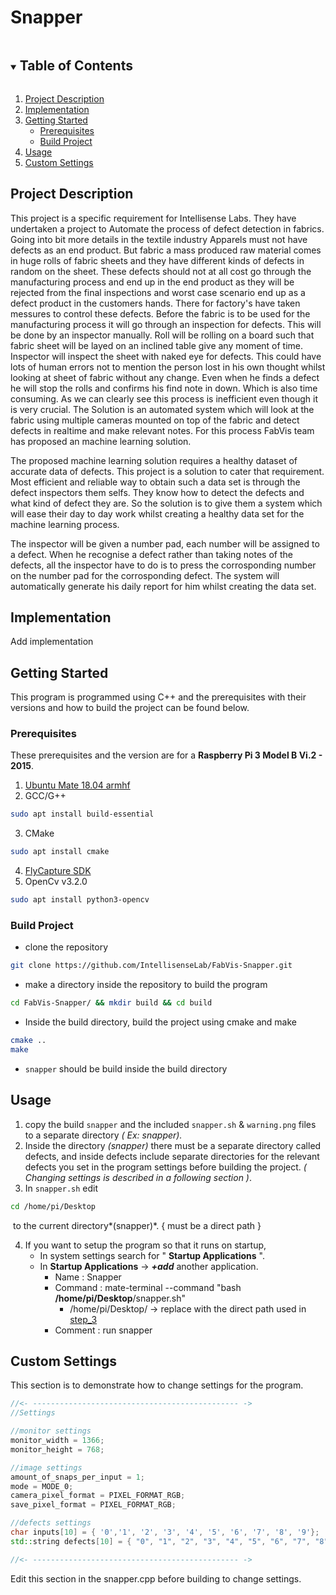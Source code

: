 # Snapper

<details open="open">
  <summary><h2 style="display: inline-block">Table of Contents</h2></summary>
  <ol>
    <li>
      <a href="#project-description">Project Description</a>
    </li>
    <li><a href="#implementation">Implementation</a></li>
    <li>
      <a href="#getting-started">Getting Started</a>
      <ul>
        <li><a href="#prerequisites">Prerequisites</a></li>
        <li><a href="#build-project">Build Project</a></li>
      </ul>
    </li>
    <li><a href="#usage">Usage</a></li>
    <li><a href="#custom-settings">Custom Settings</a></li>
  </ol>
</details>

## Project Description

This project is a specific requirement for Intellisense Labs. They have undertaken a project to Automate the process of defect detection in fabrics. Going into bit more details in the textile industry Apparels must not have defects as an end product. But fabric a mass produced raw material comes in huge rolls of fabric sheets and they have different kinds of defects in random on the sheet. These defects should not at all cost go through the manufacturing process and end up in the end product as they will be rejected from the final inspections and worst case scenario end up as a defect product in the customers hands. There for factory's have taken messures to control these defects. Before the fabric is to be used for the manufacturing process it will go through an inspection for defects. This will be done by an inspector manually. Roll will be rolling on a board such that fabric sheet will be layed on an inclined table give any moment of time. Inspector will inspect the sheet with naked eye for defects. This could have lots of human errors not to mention the person lost in his own thought whilst looking at sheet of fabric without any change. Even when he finds a defect he will stop the rolls and confirms his find note in down. Which is also time consuming. As we can clearly see this process is inefficient even though it is very crucial. The Solution is an automated system which will look at the fabric using multiple cameras mounted on top of the fabric and detect defects in realtime and make relevant notes. For this process FabVis team has proposed an machine learning solution.

The proposed machine learning solution requires a healthy dataset of accurate data of defects. This project is a solution to cater that requirement. Most efficient and reliable way to obtain such a data set is through the defect inspectors them selfs. They know how to detect the defects and what kind of defect they are. So the solution is to give them a system which will ease their day to day work whilst creating a healthy data set for the machine learning process.

The inspector will be given a number pad, each number will be assigned to a defect. When he recognise a defect rather than taking notes of the defects, all the inspector have to do is to press the corrosponding number on the number pad for the corrosponding defect. The system will automatically generate his daily report for him whilst creating the data set.

## Implementation

Add implementation

## Getting Started

This program is programmed using C++ and the prerequisites with their versions and how to build the project can be found below.

### Prerequisites

These prerequisites and the version are for a **Raspberry Pi 3 Model B Vi.2 - 2015**.

1. [Ubuntu Mate 18.04 armhf](https://releases.ubuntu-mate.org/archived/bionic/armhf/ubuntu-mate-18.04.2-beta1-desktop-armhf+raspi-ext4.img.xz)
2. GCC/G++

```sh
sudo apt install build-essential
```

3. CMake

```sh
sudo apt install cmake
```

4. [FlyCapture SDK](https://flir.app.boxcn.net/v/Flycapture2SDK/file/434084777399)
5. OpenCv v3.2.0

```sh
sudo apt install python3-opencv
```



### Build Project

- clone the repository

```sh
git clone https://github.com/IntellisenseLab/FabVis-Snapper.git
```

- make a directory inside the repository to build the program

```sh
cd FabVis-Snapper/ && mkdir build && cd build
```

- Inside the build directory, build the project using cmake and make

```sh
cmake ..
make
```

- `snapper` should be build inside the build directory



## Usage

1. copy the build `snapper` and the included `snapper.sh` & `warning.png` files to a separate directory *( Ex: snapper).*
2.  Inside the directory *(snapper)* there must be a separate directory called defects, and inside defects include separate directories for the relevant defects you set in the program settings before building the project. *( Changing settings is described in a following section )*.
3. In `snapper.sh` edit 

```sh
cd /home/pi/Desktop
```

​	to the current directory*(snapper)*. { must be a direct path }

4. If you want to setup the program so that it runs on startup,
   - In system settings search for " **Startup Applications** ".
   - In **Startup Applications** -> ***+add*** another application.
     - Name : Snapper
     - Command : mate-terminal --command "bash **/home/pi/Desktop**/snapper.sh"
       - /home/pi/Desktop/ -> replace with the direct path used in <u>step_3</u>
     - Comment : run snapper

## Custom Settings

This section is to demonstrate how to change settings for the program.

```c++
//<- ---------------------------------------------- ->
//Settings

//monitor settings
monitor_width = 1366;
monitor_height = 768;

//image settings
amount_of_snaps_per_input = 1;
mode = MODE_0;
camera_pixel_format = PIXEL_FORMAT_RGB;
save_pixel_format = PIXEL_FORMAT_RGB;

//defects settings
char inputs[10] = { '0','1', '2', '3', '4', '5', '6', '7', '8', '9'};
std::string defects[10] = { "0", "1", "2", "3", "4", "5", "6", "7", "8", "9"}; //defects should be the set for needed defects, NOTE: Relevent Directories must be created maually.

//<- ---------------------------------------------- ->
```
Edit this section in the snapper.cpp before building to change settings.